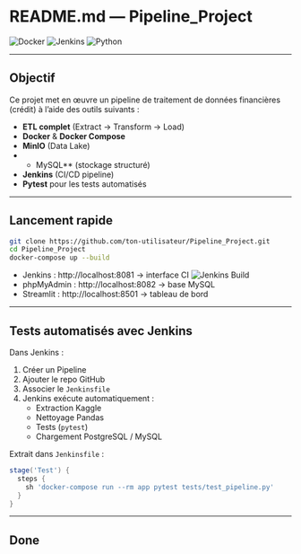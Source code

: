 # README.md — Pipeline_Project

![Docker](https://img.shields.io/badge/docker-ready-blue)
![Jenkins](https://img.shields.io/badge/jenkins-ci%2Fcd-green)
![Python](https://img.shields.io/badge/python-3.10-blue)

---

##  Objectif
Ce projet met en œuvre un pipeline de traitement de données financières (crédit) à l’aide des outils suivants :

-  **ETL complet** (Extract → Transform → Load)
-  **Docker** & **Docker Compose**
-  **MinIO** (Data Lake)
-  * MySQL** (stockage structuré)
-  **Jenkins** (CI/CD pipeline)
-  **Pytest** pour les tests automatisés

---

##  Lancement rapide
```bash
git clone https://github.com/ton-utilisateur/Pipeline_Project.git
cd Pipeline_Project
docker-compose up --build
```

- Jenkins : http://localhost:8081  → interface CI
![Jenkins Build](http://localhost:8081/buildStatus/icon?job=Project_pipeline)
- phpMyAdmin : http://localhost:8082  → base MySQL
- Streamlit : http://localhost:8501  → tableau de bord

---

##  Tests automatisés avec Jenkins
Dans Jenkins :
1. Créer un Pipeline
2. Ajouter le repo GitHub
3. Associer le `Jenkinsfile`
4. Jenkins exécute automatiquement :
   -  Extraction Kaggle
   -  Nettoyage Pandas
   -  Tests (`pytest`)
   -  Chargement PostgreSQL / MySQL

Extrait dans `Jenkinsfile` :
```groovy
stage('Test') {
  steps {
    sh 'docker-compose run --rm app pytest tests/test_pipeline.py'
  }
}
```

---


Done
---
